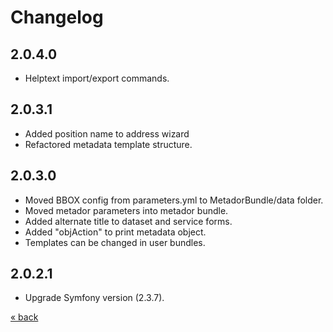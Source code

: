 # Changelog

## 2.0.4.0
* Helptext import/export commands.

## 2.0.3.1
* Added position name to address wizard
* Refactored metadata template structure.

## 2.0.3.0
* Moved BBOX config from parameters.yml to MetadorBundle/data folder.
* Moved metador parameters into metador bundle.
* Added alternate title to dataset and service forms.
* Added "objAction" to print metadata object.
* Templates can be changed in user bundles. 

## 2.0.2.1
* Upgrade Symfony version (2.3.7).


<a href="../../../README.md">&laquo; back</a>